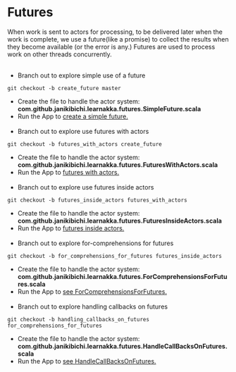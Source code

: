 # Futures
When work is sent to actors for processing, to be delivered later when the work is complete, we use a future(like a promise) to collect the results when they become available (or the error is any.)
Futures are used to process work on other threads concurrently.
<br><br>
- Branch out to explore simple use of a future
````
git checkout -b create_future master
````
- Create the file to handle the actor system: <b>com.github.janikibichi.learnakka.futures.SimpleFuture.scala</b>
- Run the App to [create a simple future.](https://asciinema.org/a/FiIuXpGjBlxk6qcEeMsriFct1)
<br><br>
- Branch out to explore use futures with actors
````
git checkout -b futures_with_actors create_future
````
- Create the file to handle the actor system: <b>com.github.janikibichi.learnakka.futures.FuturesWithActors.scala</b>
- Run the App to [futures with actors.](https://asciinema.org/a/qE79GcrEny7fM0vmsM4e7afUN)
<br><br>
- Branch out to explore use futures inside actors
````
git checkout -b futures_inside_actors futures_with_actors 
````
- Create the file to handle the actor system: <b>com.github.janikibichi.learnakka.futures.FuturesInsideActors.scala</b>
- Run the App to [futures inside actors.](https://asciinema.org/a/7Q0pJZIO7kjtmo82j0xlNGXgL)
<br><br>
- Branch out to explore for-comprehensions for futures
````
git checkout -b for_comprehensions_for_futures futures_inside_actors
````
- Create the file to handle the actor system: <b>com.github.janikibichi.learnakka.futures.ForComprehensionsForFutures.scala</b>
- Run the App to [see ForComprehensionsForFutures.](https://asciinema.org/a/2FfKRN0iKXxi3R19keXTxw4pf)
<br><br>
- Branch out to explore handling callbacks on futures
````
git checkout -b handling_callbacks_on_futures for_comprehensions_for_futures
````
- Create the file to handle the actor system: <b>com.github.janikibichi.learnakka.futures.HandleCallBacksOnFutures.scala</b>
- Run the App to [see HandleCallBacksOnFutures.](https://asciinema.org/a/DZi5q0C1bMqwC3mvQZI3Z1Icf)